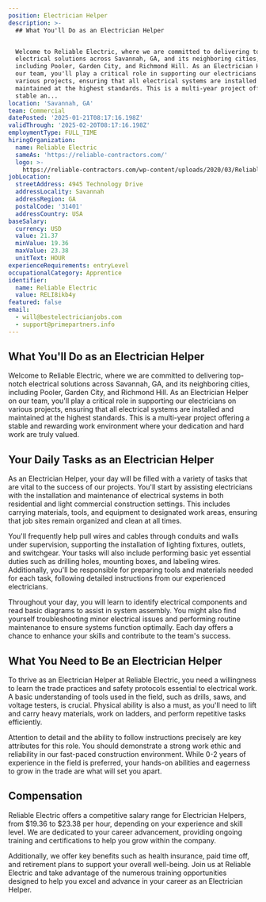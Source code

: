 ```yaml
---
position: Electrician Helper
description: >-
  ## What You'll Do as an Electrician Helper


  Welcome to Reliable Electric, where we are committed to delivering top-notch
  electrical solutions across Savannah, GA, and its neighboring cities,
  including Pooler, Garden City, and Richmond Hill. As an Electrician Helper on
  our team, you'll play a critical role in supporting our electricians on
  various projects, ensuring that all electrical systems are installed and
  maintained at the highest standards. This is a multi-year project offering a
  stable an...
location: 'Savannah, GA'
team: Commercial
datePosted: '2025-01-21T08:17:16.198Z'
validThrough: '2025-02-20T08:17:16.198Z'
employmentType: FULL_TIME
hiringOrganization:
  name: Reliable Electric
  sameAs: 'https://reliable-contractors.com/'
  logo: >-
    https://reliable-contractors.com/wp-content/uploads/2020/03/Reliable-Electric-Logo.jpg
jobLocation:
  streetAddress: 4945 Technology Drive
  addressLocality: Savannah
  addressRegion: GA
  postalCode: '31401'
  addressCountry: USA
baseSalary:
  currency: USD
  value: 21.37
  minValue: 19.36
  maxValue: 23.38
  unitText: HOUR
experienceRequirements: entryLevel
occupationalCategory: Apprentice
identifier:
  name: Reliable Electric
  value: RELI8ikb4y
featured: false
email:
  - will@bestelectricianjobs.com
  - support@primepartners.info
---
```




## What You'll Do as an Electrician Helper

Welcome to Reliable Electric, where we are committed to delivering top-notch electrical solutions across Savannah, GA, and its neighboring cities, including Pooler, Garden City, and Richmond Hill. As an Electrician Helper on our team, you'll play a critical role in supporting our electricians on various projects, ensuring that all electrical systems are installed and maintained at the highest standards. This is a multi-year project offering a stable and rewarding work environment where your dedication and hard work are truly valued.

## Your Daily Tasks as an Electrician Helper

As an Electrician Helper, your day will be filled with a variety of tasks that are vital to the success of our projects. You'll start by assisting electricians with the installation and maintenance of electrical systems in both residential and light commercial construction settings. This includes carrying materials, tools, and equipment to designated work areas, ensuring that job sites remain organized and clean at all times.

You'll frequently help pull wires and cables through conduits and walls under supervision, supporting the installation of lighting fixtures, outlets, and switchgear. Your tasks will also include performing basic yet essential duties such as drilling holes, mounting boxes, and labeling wires. Additionally, you'll be responsible for preparing tools and materials needed for each task, following detailed instructions from our experienced electricians.

Throughout your day, you will learn to identify electrical components and read basic diagrams to assist in system assembly. You might also find yourself troubleshooting minor electrical issues and performing routine maintenance to ensure systems function optimally. Each day offers a chance to enhance your skills and contribute to the team's success.

## What You Need to Be an Electrician Helper

To thrive as an Electrician Helper at Reliable Electric, you need a willingness to learn the trade practices and safety protocols essential to electrical work. A basic understanding of tools used in the field, such as drills, saws, and voltage testers, is crucial. Physical ability is also a must, as you'll need to lift and carry heavy materials, work on ladders, and perform repetitive tasks efficiently.

Attention to detail and the ability to follow instructions precisely are key attributes for this role. You should demonstrate a strong work ethic and reliability in our fast-paced construction environment. While 0-2 years of experience in the field is preferred, your hands-on abilities and eagerness to grow in the trade are what will set you apart.

## Compensation

Reliable Electric offers a competitive salary range for Electrician Helpers, from $19.36 to $23.38 per hour, depending on your experience and skill level. We are dedicated to your career advancement, providing ongoing training and certifications to help you grow within the company.

Additionally, we offer key benefits such as health insurance, paid time off, and retirement plans to support your overall well-being. Join us at Reliable Electric and take advantage of the numerous training opportunities designed to help you excel and advance in your career as an Electrician Helper.

